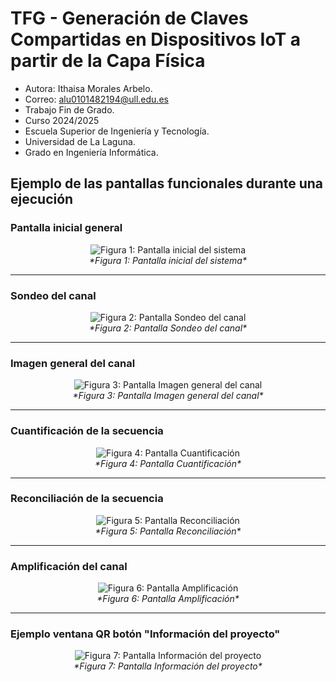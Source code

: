 # TFG - Generación de Claves Compartidas en Dispositivos IoT a partir de la Capa Física
* Autora: Ithaisa Morales Arbelo.
* Correo: alu0101482194@ull.edu.es
* Trabajo Fin de Grado.
* Curso 2024/2025
* Escuela Superior de Ingeniería y Tecnología.
* Universidad de La Laguna.
* Grado en Ingeniería Informática.

## Ejemplo de las pantallas funcionales durante una ejecución

### Pantalla inicial general
<p align="center">
  <img src="https://github.com/user-attachments/assets/89712ad9-0695-48cb-98ea-39a32decbdf9" alt="Figura 1: Pantalla inicial del sistema" />
  <br><em>*Figura 1: Pantalla inicial del sistema*</em>
</p>


---

  
### Sondeo del canal
<p align="center">
  <img src="https://github.com/user-attachments/assets/4c2e2ce6-7be3-4828-9633-ce051cfeae28" alt="Figura 2: Pantalla Sondeo del canal" />
  <br><em>*Figura 2: Pantalla Sondeo del canal*</em>
</p>


---


### Imagen general del canal
<p align="center">
  <img src="https://github.com/user-attachments/assets/67e2c393-19ab-4924-acc6-27b5b0bac7d7" alt="Figura 3: Pantalla Imagen general del canal" />
  <br><em>*Figura 3: Pantalla Imagen general del canal*</em>
</p>


---


### Cuantificación de la secuencia
<p align="center">
  <img src="https://github.com/user-attachments/assets/76acf5b9-dd1f-47e0-8564-383159e79d71" alt="Figura 4: Pantalla Cuantificación" />
  <br><em>*Figura 4: Pantalla Cuantificación*</em>
</p>


---


### Reconciliación de la secuencia
<p align="center">
  <img src="https://github.com/user-attachments/assets/0da773c5-8084-4c9e-b6ca-9e503150822c" alt="Figura 5: Pantalla Reconciliación" />
  <br><em>*Figura 5: Pantalla Reconciliación*</em>
</p>


---


### Amplificación del canal
<p align="center">
  <img src="https://github.com/user-attachments/assets/bd9392dd-0744-45b9-8e29-dec07b241049" alt="Figura 6: Pantalla Amplificación" />
  <br><em>*Figura 6: Pantalla Amplificación*</em>
</p>


---


### Ejemplo ventana QR botón "Información del proyecto"
<p align="center">
  <img src="https://github.com/user-attachments/assets/919b94d9-2b0d-4b8c-add8-8617716b089b" alt="Figura 7: Pantalla Información del proyecto" />
  <br><em>*Figura 7: Pantalla Información del proyecto*</em>
</p>

